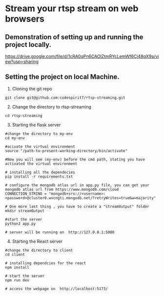# Stream your rtsp stream on web browsers

## Demonstration of setting up and running the project locally.

https://drive.google.com/file/d/1cRA0qPn6CAOlZtmRYcLemWf6Cj48qX9a/view?usp=sharing

## Setting the project on local Machine.
  1. Cloning the git repo
  ```
  git clone git@github.com:codespirit7/rtsp-streaming.git
  ```

  2. Change the directory to rtsp-streaming
   
  ```
  cd rtsp-streaming
  ```

  3. Starting the flask server

  ```
  #change the directory to my-env
  cd my-env

  #acivate the virtual environment
  source "/path-to-present-working-directory/bin/activate"

  #Now you will see (my-env) before the cmd path, stating you have activated the virtual environment

  # installing all the dependecies
  pip install -r requirements.txt

  # configure the mongodb atlas url in app.py file, you can get your mongodb atlas url from https://www.mongodb.com/cloud
  CONNECTION_STRING = "mongodb+srv://<username>:<password>@cluster0.wvcngti.mongodb.net/?retryWrites=true&w=majority"

  # One more last thing , you have to create a "streamOutput" folder
  mkdir streamOutput

  #start the server
  python3 app.py

  # server will be running on  http://127.0.0.1:5000

  ```

4. Starting the React server

```
#change the directory to client
cd client

# installing dependcies for the react
npm install

# start the server
npm run dev

# access the webpage on  http://localhost:5173/

```


   

